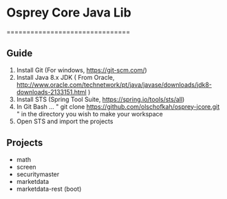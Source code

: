 # Osprey Core Java Lib
===============================

## Guide
1. Install Git (For windows, https://git-scm.com/)
2. Install Java 8.x JDK ( From Oracle, http://www.oracle.com/technetwork/pt/java/javase/downloads/jdk8-downloads-2133151.html )
3. Install STS (Spring Tool Suite, https://spring.io/tools/sts/all)
4. In Git Bash ... " git clone https://github.com/olschofkah/osprey-jcore.git " in the directory you wish to make your workspace
5. Open STS and import the projects

## Projects
- math
- screen
- securitymaster
- marketdata
- marketdata-rest (boot)

